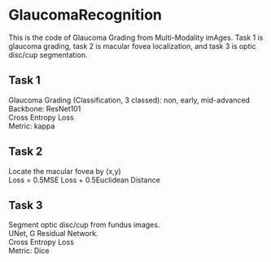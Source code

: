 # GlaucomaRecognition
This is the code of Glaucoma Grading from Multi-Modality imAges. Task 1 is glaucoma grading, task 2 is macular fovea localization, and task 3 is optic disc/cup segmentation.  

## Task 1
Glaucoma Grading (Classification, 3 classed): non, early, mid-advanced  
Backbone: ResNet101  
Cross Entropy Loss  
Metric: kappa  

## Task 2
Locate the macular fovea by (x,y)  
Loss = 0.5MSE Loss + 0.5Euclidean Distance   

## Task 3
Segment optic disc/cup from fundus images.  
UNet, G Residual Network.  
Cross Entropy Loss   
Metric: Dice  

